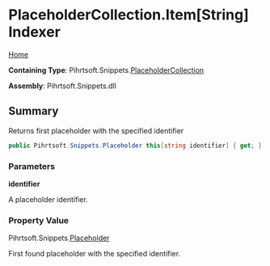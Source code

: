# PlaceholderCollection\.Item\[String\] Indexer

[Home](../../../../README.md)

**Containing Type**: Pihrtsoft\.Snippets\.[PlaceholderCollection](../README.md)

**Assembly**: Pihrtsoft\.Snippets\.dll

## Summary

Returns first placeholder with the specified identifier

```csharp
public Pihrtsoft.Snippets.Placeholder this[string identifier] { get; }
```

### Parameters

**identifier**

A placeholder identifier\.

### Property Value

Pihrtsoft\.Snippets\.[Placeholder](../../Placeholder/README.md)

First found placeholder with the specified identifier\.